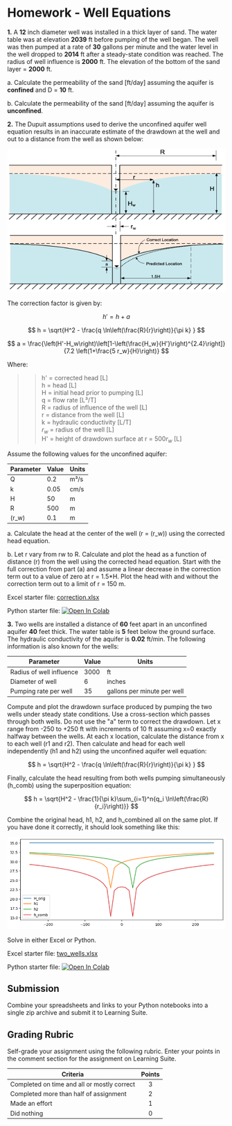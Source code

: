 # Homework - Well Equations

**1.** A **12** inch diameter well was installed in a thick layer of sand. The water table was at elevation **2039** ft before pumping of the well began. The well was then pumped at a rate of **30** gallons per minute and the water level in the well dropped to **2014** ft after a steady-state condition was reached. The radius of well influence is **2000** ft. The elevation of the bottom of the sand layer = **2000** ft.

a. Calculate the permeability of the sand [ft/day] assuming the aquifer is **confined** and D = **10** ft.

b. Calculate the permeability of the sand [ft/day] assuming the aquifer is **unconfined**.

**2.** The Dupuit assumptions used to derive the unconfined aquifer well equation results in an inaccurate estimate of 
   the drawdown at the well and out to a distance from the well as shown below:

![correction.png](correction.png)

The correction factor is given by:

$$
h' = h + a
$$

$$
h =  \sqrt{H^2 - \frac{q \ln\left(\frac{R}{r}\right)}{\pi k} }
$$

$$
a = \frac{\left(H'-H_w\right)\left[1-\left(\frac{H_w}{H'}\right)^{2.4}\right]}{7.2 \left(1+\frac{5 r_w}{H}\right)}
$$

Where:

>>h' = corrected head [L]<br>
h = head [L]<br>
H = initial head prior to pumping [L]<br>
q = flow rate [L³/T]<br>
R = radius of influence of the well [L]<br>
r = distance from the well [L]<br>
k = hydraulic conductivity [L/T]<br>
$r_w$ = radius of the well [L]<br>
H' = height of drawdown surface at r = 500$r_w$ [L]<br>

Assume the following values for the unconfined aquifer:

| Parameter | Value | Units |
|-----------|-------|-------|
| Q         | 0.2   | m³/s  |
| k         | 0.05  | cm/s  |
| H         | 50    | m     |
| R         | 500   | m     |
| \(r_w\)   | 0.1   | m     |

a. Calculate the head at the center of the well (r = \(r_w\)) using the corrected head equation.

b. Let r vary from rw to R. Calculate and plot the head as a function of distance (r) from the well using the 
corrected head equation. Start with the full correction from part (a) and assume a linear decrease in the correction 
term out to a value of zero at r = 1.5*H. Plot the head with and without the correction term out to a limit of r = 150 m.

Excel starter file: [correction.xlsx](correction.xlsx)

Python starter file: <a href="https://colab.research.google.
com/github/njones61/ce544/blob/main/docs/unit1/08_wells/correction.ipynb" target="_blank"><img src="https://colab.
research.
google.com/assets/colab-badge.svg" alt="Open In Colab"/></a>

**3.** Two wells are installed a distance of **60** feet apart in an unconfined aquifer **40** feet thick. The water table is **5** 
feet below the ground surface. The hydraulic conductivity of the aquifer is **0.02** ft/min. The following information is also known for the wells:

| Parameter | Value | Units |
|-----------|-------|-------|
| Radius of well influence | 3000 | ft |
| Diameter of well | 6 | inches |
| Pumping rate per well | 35 | gallons per minute per well |

Compute and plot the drawdown surface produced by pumping the two wells under steady state conditions. Use a 
cross-section which passes through both wells. Do not use the "a" term to correct the drawdown. Let x range from 
-250 to +250 ft with increments of 10 ft assuming x=0 exactly halfway between the wells. At each x location, 
calculate the distance from x to each well (r1 and r2). Then calculate  and head for each well independently (h1 
and h2) using the unconfined aquifer well equation:

$$
h =  \sqrt{H^2 - \frac{q \ln\left(\frac{R}{r}\right)}{\pi k} }
$$

Finally, calculate the head resulting from both wells pumping simultaneously (h_comb) using the superposition equation:

$$
h = \sqrt{H^2 - \frac{1}{\pi k}\sum_{i=1}^n{q_i \ln\left(\frac{R}{r_i}\right)}}
$$

Combine the original head, h1, h2, and h_combined all on the same plot. If you have done it correctly, it should 
look something like this:

![plot.png](plot.png)

Solve in either Excel or Python.

Excel starter file: [two_wells.xlsx](two_wells.xlsx)

Python starter file: <a href="https://colab.research.google.
com/github/njones61/ce544/blob/main/docs/unit1/08_wells/two_wells.ipynb" target="_blank"><img src="https://colab.research.google.com/assets/colab-badge.svg" alt="Open In Colab"/></a>

## Submission

Combine your spreadsheets and links to your Python notebooks into a single zip archive and submit it to Learning Suite.

## Grading Rubric

Self-grade your assignment using the following rubric. Enter your points in the comment section for the assignment on Learning Suite.

| Criteria                                    | Points |
|---------------------------------------------|:------:|
| Completed on time and all or mostly correct |   3    |
| Completed more than half of assignment      |   2    |
| Made an effort                              |   1    |
| Did nothing                                 |   0    |